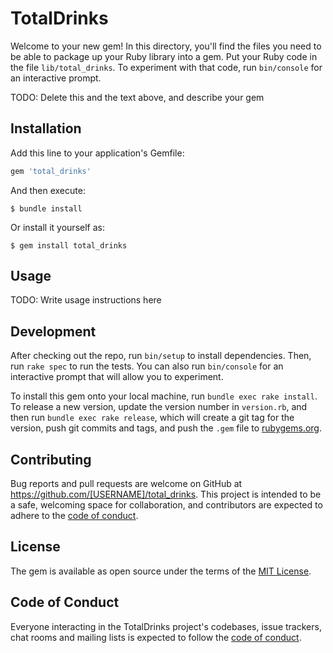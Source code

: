 # TotalDrinks

Welcome to your new gem! In this directory, you'll find the files you need to be able to package up your Ruby library into a gem. Put your Ruby code in the file `lib/total_drinks`. To experiment with that code, run `bin/console` for an interactive prompt.

TODO: Delete this and the text above, and describe your gem

## Installation

Add this line to your application's Gemfile:

```ruby
gem 'total_drinks'
```

And then execute:

    $ bundle install

Or install it yourself as:

    $ gem install total_drinks

## Usage

TODO: Write usage instructions here

## Development

After checking out the repo, run `bin/setup` to install dependencies. Then, run `rake spec` to run the tests. You can also run `bin/console` for an interactive prompt that will allow you to experiment.

To install this gem onto your local machine, run `bundle exec rake install`. To release a new version, update the version number in `version.rb`, and then run `bundle exec rake release`, which will create a git tag for the version, push git commits and tags, and push the `.gem` file to [rubygems.org](https://rubygems.org).

## Contributing

Bug reports and pull requests are welcome on GitHub at https://github.com/[USERNAME]/total_drinks. This project is intended to be a safe, welcoming space for collaboration, and contributors are expected to adhere to the [code of conduct](https://github.com/[USERNAME]/total_drinks/blob/master/CODE_OF_CONDUCT.md).


## License

The gem is available as open source under the terms of the [MIT License](https://opensource.org/licenses/MIT).

## Code of Conduct

Everyone interacting in the TotalDrinks project's codebases, issue trackers, chat rooms and mailing lists is expected to follow the [code of conduct](https://github.com/[USERNAME]/total_drinks/blob/master/CODE_OF_CONDUCT.md).
